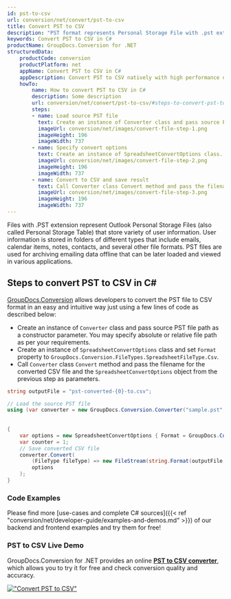 ```yaml
---
id: pst-to-csv
url: conversion/net/convert/pst-to-csv
title: Convert PST to CSV
description: "PST format represents Personal Storage File with .pst extension. Learn how to convert PST to CSV file programmatically in C# language using GroupDocs.Conversion for .NET library."
keywords: Convert PST to CSV in C#
productName: GroupDocs.Conversion for .NET
structuredData:
    productCode: conversion
    productPlatform: net
    appName: Convert PST to CSV in C#
    appDescription: Convert PST to CSV natively with high performance using C# language and server side GroupDocs.Conversion for .NET APIs, without the use of any software like Microsoft or Open Office.
    howTo:
        name: How to convert PST to CSV in C# 
        description: Some description
        url: conversion/net/convert/pst-to-csv/#steps-to-convert-pst-to-csv-in-c
        steps:
        - name: Load source PST file 
          text: Create an instance of Converter class and pass source PST file path as a constructor parameter. You may specify absolute or relative file path as per your requirements. 
          imageUrl: conversion/net/images/convert-file-step-1.png
          imageHeight: 196
          imageWidth: 737
        - name: Specify convert options 
          text: Create an instance of SpreadsheetConvertOptions class.
          imageUrl: conversion/net/images/convert-file-step-2.png
          imageHeight: 196
          imageWidth: 737
        - name: Convert to CSV and save result 
          text: Call Converter class Convert method and pass the filename for the converted HTML file and the SpreadsheetConvertOptions object from the previous step as parameters.
          imageUrl: conversion/net/images/convert-file-step-3.png
          imageHeight: 196
          imageWidth: 737
---
```


Files with .PST extension represent Outlook Personal Storage Files (also called Personal Storage Table) that store variety of user information. User information is stored in folders of different types that include emails, calendar items, notes, contacts, and several other file formats. PST files are used for archiving emailing data offline that can be later loaded and viewed in various applications.

## Steps to convert PST to CSV in C#

[GroupDocs.Conversion](https://products.groupdocs.com/conversion/net) allows developers to convert the PST file to CSV format in an easy and intuitive way just using a few lines of code as described below:

* Create an instance of `Converter` class and pass source PST file path as a constructor parameter. You may specify absolute or relative file path as per your requirements. 
* Create an instance of `SpreadsheetConvertOptions` class and set `Format` property to `GroupDocs.Conversion.FileTypes.SpreadsheetFileType.Csv`.
* Call `Converter` class `Convert` method and pass the filename for the converted CSV file and the `SpreadsheetConvertOptions` object from the previous step as parameters.

```csharp
string outputFile = "pst-converted-{0}-to.csv";

// Load the source PST file
using (var converter = new GroupDocs.Conversion.Converter("sample.pst", fileType => fileType == PersonalStorageFileType.Pst
                                                                                                    ? new PersonalStorageLoadOptions()
                                                                                                    : null))
{
    var options = new SpreadsheetConvertOptions { Format = GroupDocs.Conversion.FileTypes.SpreadsheetFileType.Csv };
	var counter = 1;
    // Save converted CSV file
    converter.Convert(
		(FileType fileType) => new FileStream(string.Format(outputFile, counter++), FileMode.Create),
        options
    );            
}
```

### Code Examples

Please find more [use-cases and complete C# sources]({{< ref "conversion/net/developer-guide/examples-and-demos.md" >}}) of our backend and frontend examples and try them for free!

### PST to CSV Live Demo

GroupDocs.Conversion for .NET provides an online [**PST to CSV converter**](https://products.groupdocs.app/conversion/pst-to-csv), which allows you to try it for free and check conversion quality and accuracy.

[!["Convert PST to CSV"](conversion/net/images/convert-to-csv/convert-pst-to-csv.png)](https://products.groupdocs.app/conversion/pst-to-csv)